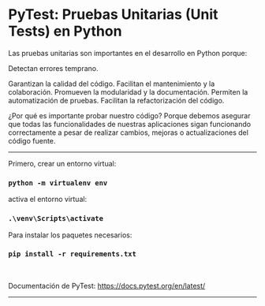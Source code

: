 # PyTest: Pruebas Unitarias (Unit Tests) en Python 

Las pruebas unitarias son importantes en el desarrollo en Python porque:

Detectan errores temprano.

Garantizan la calidad del código.
Facilitan el mantenimiento y la colaboración.
Promueven la modularidad y la documentación.
Permiten la automatización de pruebas.
Facilitan la refactorización del código.

¿Por qué es importante probar nuestro código? Porque debemos asegurar que todas las funcionalidades de nuestras aplicaciones sigan funcionando correctamente a pesar de realizar cambios, mejoras o actualizaciones del código fuente.

<hr/>

Primero, crear un entorno virtual:
### `python -m virtualenv env`

activa el entorno virtual:
### `.\venv\Scripts\activate`

Para instalar los paquetes necesarios:
### `pip install -r requirements.txt`

<br/>

Documentación de PyTest: https://docs.pytest.org/en/latest/

<hr/>
